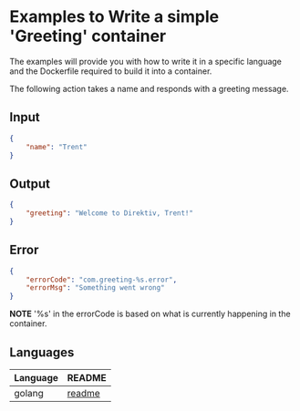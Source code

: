 # Examples to Write a simple 'Greeting' container 

The examples will provide you with how to write it in a specific language and the Dockerfile required to build it into a container.

The following action takes a name and responds with a greeting message.

## Input

```json
{
    "name": "Trent"
}
```

## Output

```json
{
    "greeting": "Welcome to Direktiv, Trent!"
}
```

## Error

```json
{
    "errorCode": "com.greeting-%s.error",
    "errorMsg": "Something went wrong"
}
```

**NOTE** '%s' in the errorCode is based on what is currently happening in the container.

## Languages

| Language | README |
| -------- | ------ |
| golang | [readme](https://github.com/vorteil/direktiv-apps/tree/master/examples/golang) |